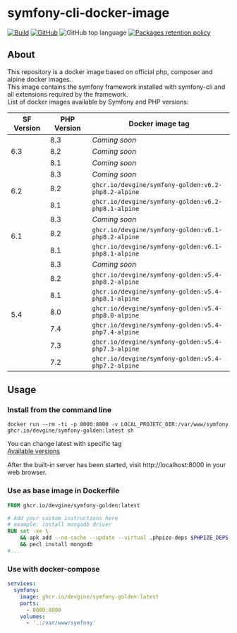 # symfony-cli-docker-image

[![Build](https://github.com/devgine/symfony-golden-image/actions/workflows/build.yaml/badge.svg?branch=main)](https://github.com/devgine/symfony-golden-image/actions/workflows/build.yaml)
[![GitHub](https://img.shields.io/github/license/devgine/symfony-golden-image)](https://github.com/devgine/symfony-golden-image/blob/main/LICENSE)
![GitHub top language](https://img.shields.io/github/languages/top/devgine/symfony-golden-image)
[![Packages retention policy](https://github.com/devgine/symfony-golden-image/actions/workflows/packages-retention-policy.yaml/badge.svg?branch=main)](https://github.com/devgine/symfony-golden-image/actions/workflows/packages-retention-policy.yaml)

## About
This repository is a docker image based on official php, composer and alpine docker images.<br>
This image contains the symfony framework installed with symfony-cli and all extensions required by the framework.<br>
List of docker images available by Symfony and PHP versions:

<table>
    <thead>
        <tr>
            <th>SF Version</th>
            <th>PHP Version</th>
            <th>Docker image tag</th>
        </tr>
    </thead>
    <tbody>
        <tr>
            <td rowspan="3">6.3</td>
            <td>8.3</td>
            <td><i>Coming soon</i></td>
        </tr>
        <tr>
            <td>8.2</td>
            <td><i>Coming soon</i></td>
        </tr>
        <tr>
            <td>8.1</td>
            <td><i>Coming soon</i></td>
        </tr>
        <tr>
            <td rowspan="3">6.2</td>
            <td>8.3</td>
            <td><i>Coming soon</i></td>
        </tr>
        <tr>
            <td>8.2</td>
            <td><code>ghcr.io/devgine/symfony-golden:v6.2-php8.2-alpine</code></td>
        </tr>
        <tr>
            <td>8.1</td>
            <td><code>ghcr.io/devgine/symfony-golden:v6.2-php8.1-alpine</code></td>
        </tr>
        <tr>
            <td rowspan="3">6.1</td>
            <td>8.3</td>
            <td><i>Coming soon</i></td>
        </tr>
        <tr>
            <td>8.2</td>
            <td><code>ghcr.io/devgine/symfony-golden:v6.1-php8.2-alpine</code></td>
        </tr>
        <tr>
            <td>8.1</td>
            <td><code>ghcr.io/devgine/symfony-golden:v6.1-php8.1-alpine</code></td>
        </tr>
        <tr>
            <td rowspan="7">5.4</td>
            <td>8.3</td>
            <td><i>Coming soon</i></td>
        </tr>
        <tr>
            <td>8.2</td>
            <td><code>ghcr.io/devgine/symfony-golden:v5.4-php8.2-alpine</code></td>
        </tr>
        <tr>
            <td>8.1</td>
            <td><code>ghcr.io/devgine/symfony-golden:v5.4-php8.1-alpine</code></td>
        </tr>
        <tr>
            <td>8.0</td>
            <td><code>ghcr.io/devgine/symfony-golden:v5.4-php8.0-alpine</code></td>
        </tr>
        <tr>
            <td>7.4</td>
            <td><code>ghcr.io/devgine/symfony-golden:v5.4-php7.4-alpine</code></td>
        </tr>
        <tr>
            <td>7.3</td>
            <td><code>ghcr.io/devgine/symfony-golden:v5.4-php7.3-alpine</code></td>
        </tr>
        <tr>
            <td>7.2</td>
            <td><code>ghcr.io/devgine/symfony-golden:v5.4-php7.2-alpine</code></td>
        </tr>
    </tbody>
</table>

## Usage
### Install from the command line
```shell
docker run --rm -ti -p 8000:8000 -v LOCAL_PROJETC_DIR:/var/www/symfony ghcr.io/devgine/symfony-golden:latest sh
```
You can change latest with specific tag<br>
[Available versions](https://github.com/devgine/composer-php/pkgs/container/composer-php/versions)

After the built-in server has been started, visit http://localhost:8000 in your web browser.

### Use as base image in Dockerfile
```dockerfile
FROM ghcr.io/devgine/symfony-golden:latest

# Add your custom instructions here
# example: install mongodb driver
RUN set -xe \
    && apk add --no-cache --update --virtual .phpize-deps $PHPIZE_DEPS openssl curl-dev openssl-dev \
    && pecl install mongodb
#...
```

### Use with docker-compose
```yaml
services:
  symfony:
    image: ghcr.io/devgine/symfony-golden:latest
    ports:
      - 8000:8000
    volumes:
      - '.:/var/www/symfony'
```
